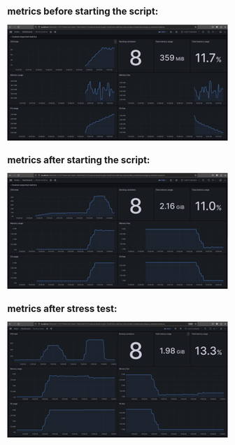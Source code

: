 ## metrics before starting the script:
![metrics before](screenshots/1.png)
## metrics after starting the script:
![metrics after](screenshots/2.png)
## metrics after stress test:
![metrics stress](screenshots/3.png)
